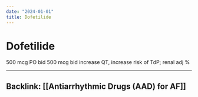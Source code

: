 ```yaml
---
date: "2024-01-01"
title: Dofetilide
---
```


# Dofetilide

500 mcg PO bid
500 mcg bid increase QT, increase risk of TdP; renal adj
%

----
Backlink: [[Antiarrhythmic Drugs (AAD) for AF]]
----

